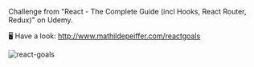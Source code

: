 Challenge from "React - The Complete Guide (incl Hooks, React Router, Redux)" on Udemy.
  
🖥   Have a look: http://www.mathildepeiffer.com/reactgoals 

   
 

![react-goals](https://user-images.githubusercontent.com/86634734/136645492-6b743096-3e1a-4dcb-b70c-4ebebb397a3b.png)


 

 
  
  
